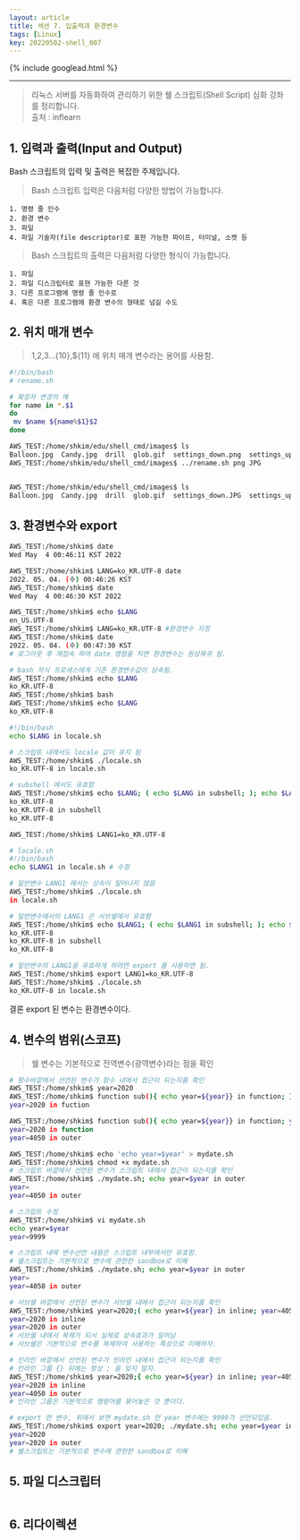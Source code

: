 ```yaml
---
layout: article
title: 섹션 7. 입출력과 환경변수
tags: [Linux]
key: 20220502-shell_007
---
```


{% include googlead.html %}

---

> 리눅스 서버를 자동화하여 관리하기 위한 쉘 스크립트(Shell Script) 심화 강좌를 정리합니다.  
> 출처 : inflearn  

## 1. 입력과 출력(Input and Output)

Bash 스크립트의 입력 및 출력은 복잡한 주제입니다.

> Bash 스크립트 입력은 다음처럼 다양한 방법이 가능합니다.

    1. 명령 줄 인수
    2. 환경 변수
    3. 파일
    4. 파일 기술자(file descriptor)로 표현 가능한 파이프, 터미널, 소켓 등

> Bash 스크립트의 출력은 다음처럼 다양한 형식이 가능합니다.

    1. 파일
    2. 파일 디스크립터로 표현 가능한 다른 것
    3. 다른 프로그램에 명령 줄 인수로
    4. 혹은 다른 프로그램에 환경 변수의 형태로 넘길 수도

## 2. 위치 매개 변수

> $1,$2,$3 ...${10},${11} 에 위치 매개 변수라는 용어를 사용함.

```bash
#!/bin/bash
# rename.sh

# 확장자 변경의 예
for name in *.$1
do
 mv $name ${name%$1}$2
done
```

```bash
AWS_TEST:/home/shkim/edu/shell_cmd/images$ ls
Balloon.jpg  Candy.jpg  drill  glob.gif  settings_down.png  settings_up.png  shadingimage.tiff  smaller.tiff
AWS_TEST:/home/shkim/edu/shell_cmd/images$ ../rename.sh png JPG


AWS_TEST:/home/shkim/edu/shell_cmd/images$ ls
Balloon.jpg  Candy.jpg  drill  glob.gif  settings_down.JPG  settings_up.JPG  shadingimage.tiff  smaller.tiff
```

## 3. 환경변수와 export

```bash
AWS_TEST:/home/shkim$ date
Wed May  4 00:46:11 KST 2022

AWS_TEST:/home/shkim$ LANG=ko_KR.UTF-8 date
2022. 05. 04. (수) 00:46:26 KST
AWS_TEST:/home/shkim$ date
Wed May  4 00:46:30 KST 2022

AWS_TEST:/home/shkim$ echo $LANG
en_US.UTF-8
AWS_TEST:/home/shkim$ LANG=ko_KR.UTF-8 #환경변수 지정
AWS_TEST:/home/shkim$ date
2022. 05. 04. (수) 00:47:30 KST
# 로그아웃 후 재접속 하여 date 명령을 치면 환경변수는 원상복귀 됨.

# bash 자식 프로세스에게 기존 환경변수값이 상속됨.  
AWS_TEST:/home/shkim$ echo $LANG
ko_KR.UTF-8
AWS_TEST:/home/shkim$ bash
AWS_TEST:/home/shkim$ echo $LANG
ko_KR.UTF-8
```

```bash
#!/bin/bash
echo $LANG in locale.sh
```

```bash
# 스크립트 내에서도 locale 값이 유지 됨
AWS_TEST:/home/shkim$ ./locale.sh 
ko_KR.UTF-8 in locale.sh

# subshell 에서도 유효함
AWS_TEST:/home/shkim$ echo $LANG; ( echo $LANG in subshell; ); echo $LANG
ko_KR.UTF-8
ko_KR.UTF-8 in subshell
ko_KR.UTF-8
```

```bash
AWS_TEST:/home/shkim$ LANG1=ko_KR.UTF-8

# locale.sh
#!/bin/bash
echo $LANG1 in locale.sh # 수정

# 일반변수 LANG1 에서는 상속이 일어나지 않음
AWS_TEST:/home/shkim$ ./locale.sh 
in locale.sh
```

```bash
# 일반변수에서의 LANG1 은 서브쉘에서 유효함
AWS_TEST:/home/shkim$ echo $LANG1; ( echo $LANG1 in subshell; ); echo $LANG1
ko_KR.UTF-8
ko_KR.UTF-8 in subshell
ko_KR.UTF-8
```

```bash
# 일반변수의 LANG1을 유효하게 하려면 export 를 사용하면 됨.
AWS_TEST:/home/shkim$ export LANG1=ko_KR.UTF-8
AWS_TEST:/home/shkim$ ./locale.sh 
ko_KR.UTF-8 in locale.sh
```
결론 export 된 변수는 환경변수이다.

## 4. 변수의 범위(스코프)

> 쉘 변수는 기본적으로 전역변수(광역변수)라는 점을 확인
```bash
# 함수바깥에서 선언된 변수가 함수 내에서 접근이 되는지를 확인
AWS_TEST:/home/shkim$ year=2020
AWS_TEST:/home/shkim$ function sub(){ echo year=${year}} in function; };sub
year=2020 in fuction

AWS_TEST:/home/shkim$ function sub(){ echo year=${year}} in function; year=4050;};sub; echo year=${year} in outer
year=2020 in function
year=4050 in outer

AWS_TEST:/home/shkim$ echo 'echo year=$year' > mydate.sh
AWS_TEST:/home/shkim$ chmod +x mydate.sh
# 스크립트 바깥에서 선언된 변수가 스크립트 내에서 접근이 되는지를 확인
AWS_TEST:/home/shkim$ ./mydate.sh; echo year=$year in outer
year=
year=4050 in outer

# 스크립트 수정
AWS_TEST:/home/shkim$ vi mydate.sh
echo year=$year
year=9999

# 스크립트 내에 변수선언 내용은 스크립트 내부에서만 유효함. 
# 쉘스크립트는 기본적으로 변수에 관한한 sandbox로 이해
AWS_TEST:/home/shkim$ ./mydate.sh; echo year=$year in outer
year=
year=4050 in outer
```

```bash
# 서브쉘 바깥에서 선언된 변수가 서브쉘 내에서 접근이 되는지를 확인
AWS_TEST:/home/shkim$ year=2020;( echo year=${year} in inline; year=4050); echo year=${year} in outer
year=2020 in inline
year=2020 in outer
# 서브쉘 내에서 복제가 되서 실제로 상속효과가 일어남
# 서브쉘은 기본적으로 변수를 복제하여 사용하는 특성으로 이해하자.
```


```bash
# 인라인 바깥에서 선언된 변수가 인라인 내에서 접근이 되는지를 확인
# 인라인 그룹 {} 뒤에는 항상 ; 을 잊지 말자.
AWS_TEST:/home/shkim$ year=2020;{ echo year=${year} in inline; year=4050;}; echo year=${year} in outer
year=2020 in inline
year=4050 in outer
# 인라인 그룹은 기본적으로 명령어를 묶어놓은 것 뿐이다.
```

```bash
# export 한 변수, 위에서 보면 mydate.sh 안 year 변수에는 9999가 선언되있음.
AWS_TEST:/home/shkim$ export year=2020; ./mydate.sh; echo year=$year in outer
year=2020
year=2020 in outer
# 쉘스크립트는 기본적으로 변수에 관한한 sandbox로 이해
```

## 5. 파일 디스크립터
```bash
```

## 6. 리다이렉션
```bash
```


